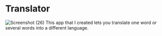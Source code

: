 ﻿# Translator
![Screenshot (26)](https://github.com/mbutterfield322/Translator/assets/114889947/dcc225eb-0c77-432b-90ee-66321142960d)
This app that I created lets you translate one word or several words into a different language.
